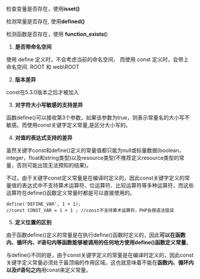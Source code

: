 检查变量是否存在，使用**isset()**

检测常量是否存在, 使用**defined()**

检测函数是否存在，使用 **function_exists(**)


1. **是否带命名空间**

使用 define 定义时，不会考虑当前的命名空间，
而使用 const 定义时，会带上命名空间.
ROOT 和 web\ROOT

2. **版本差异** 

const在5.3.0版本之后才被加入

3. **对字符大小写敏感的支持差异**

函数define()可以接收第3个参数，如果该参数为true，则表示常量名的大小写不敏感。而使用const关键字定义常量,是区分大小写的。

4. **对值的表达式支持的差异**

虽然关键字const和define()定义的常量值都只能为null或标量数据(boolean，integer，float和string类型)以及resource类型(不推荐定义resource类型的常量，否则可能出现无法预知的结果)。

不过，由于关键字const定义常量是在编译时定义的，因此const关键字定义的常量值的表达式中不支持算术运算符、位运算符、比较运算符等多种运算符，而这些运算符在define()函数定义常量时都是可以直接使用的。
```
define('DEFINE_VAR', 1 + 1);
//const CONST_VAR = 1 + 1 ; //const不支持算术运算符，PHP会报语法错误
```

5. **定义位置的区别**

由于函数define()定义的常量是在执行define()函数时定义的，因此**可以在函数内、循环内、if语句内等函数能够被调用的任何地方使用define()函数定义常量**。

与define()不同的是，由于const关键字定义的常量是在编译时定义的，因此const关键字定义常量必须处于最顶端的作用区域。这也就意味着不能在**函数内、循环内以及if语句之内**用const来定义常量。